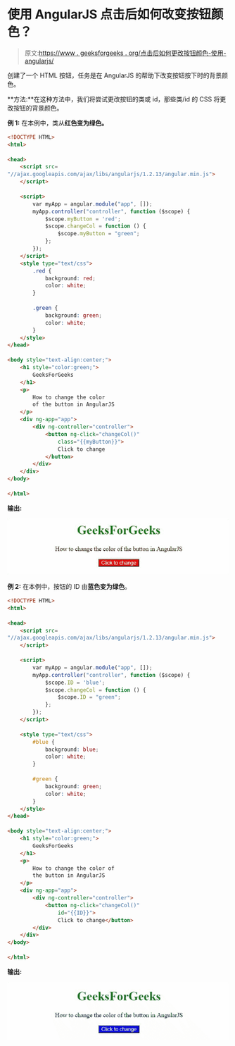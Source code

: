 # 使用 AngularJS 点击后如何改变按钮颜色？

> 原文:[https://www . geeksforgeeks . org/点击后如何更改按钮颜色-使用-angularjs/](https://www.geeksforgeeks.org/how-to-change-the-button-color-after-clicking-it-using-angularjs/)

创建了一个 HTML 按钮，任务是在 AngularJS 的帮助下改变按钮按下时的背景颜色。

**方法:**在这种方法中，我们将尝试更改按钮的类或 id，那些类/id 的 CSS 将更改按钮的背景颜色。

**例 1:** 在本例中，类从**红色变为绿色。**

```html
<!DOCTYPE HTML>
<html>

<head>
    <script src=
"//ajax.googleapis.com/ajax/libs/angularjs/1.2.13/angular.min.js">
    </script>

    <script>
        var myApp = angular.module("app", []);
        myApp.controller("controller", function ($scope) {
            $scope.myButton = 'red';
            $scope.changeCol = function () {
                $scope.myButton = "green";
            };
        });
    </script>
    <style type="text/css">
        .red {
            background: red;
            color: white;
        }

        .green {
            background: green;
            color: white;
        }
    </style>
</head>

<body style="text-align:center;">
    <h1 style="color:green;">
        GeeksForGeeks
    </h1>
    <p>
        How to change the color
        of the button in AngularJS
    </p>
    <div ng-app="app">
        <div ng-controller="controller">
            <button ng-click="changeCol()" 
                class="{{myButton}}">
                Click to change
            </button>
        </div>
    </div>
</body>

</html> 
```

**输出:**

![](img/a7f847f97bb9dba85aceac1c8a5d4c57.png)

**例 2:** 在本例中，按钮的 ID 由**蓝色变为绿色**。

```html
<!DOCTYPE HTML>
<html>

<head>
    <script src=
"//ajax.googleapis.com/ajax/libs/angularjs/1.2.13/angular.min.js">
    </script>

    <script>
        var myApp = angular.module("app", []);
        myApp.controller("controller", function ($scope) {
            $scope.ID = 'blue';
            $scope.changeCol = function () {
                $scope.ID = "green";
            };
        });
    </script>

    <style type="text/css">
        #blue {
            background: blue;
            color: white;
        }

        #green {
            background: green;
            color: white;
        }
    </style>
</head>

<body style="text-align:center;">
    <h1 style="color:green;">
        GeeksForGeeks
    </h1>
    <p>
        How to change the color of
        the button in AngularJS
    </p>
    <div ng-app="app">
        <div ng-controller="controller">
            <button ng-click="changeCol()" 
                id="{{ID}}">
                Click to change</button>
        </div>
    </div>
</body>

</html>
```

**输出:**

![](img/f428640a5d3480dd669a77900993d036.png)